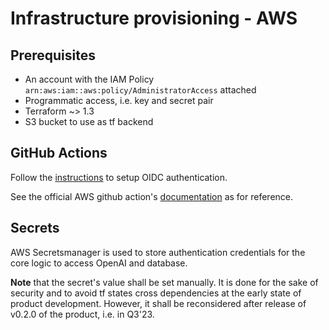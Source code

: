# Infrastructure provisioning - AWS

## Prerequisites

- An account with the IAM Policy `arn:aws:iam::aws:policy/AdministratorAccess` attached
- Programmatic access, i.e. key and secret pair
- Terraform ~> 1.3
- S3 bucket to use as tf backend

## GitHub Actions

Follow
the [instructions](https://docs.github.com/en/actions/deployment/security-hardening-your-deployments/configuring-openid-connect-in-amazon-web-services#adding-the-identity-provider-to-aws)
to setup OIDC authentication.

See the official AWS github action's [documentation](https://github.com/aws-actions/configure-aws-credentials) as for
reference.

## Secrets

AWS Secretsmanager is used to store authentication credentials for the core logic to access OpenAI and database.

**Note** that the secret's value shall be set manually. It is done for the sake of security and to avoid tf states cross
dependencies at the early state of product development. However, it shall be reconsidered after release of v0.2.0 of the
product, i.e. in Q3'23.
